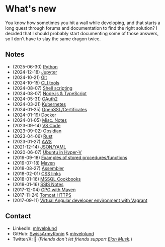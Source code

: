 # What's new

You know how sometimes you hit a wall while developing, and that starts a long quest through forums and documentation to
find the right solution? I decided that I should probably start documenting some of those answers, so I don't have to
slay the same dragon twice.

## Notes

- (2025-06-30) [Python](./Programming/Python.md)
- (2024-12-18) [Jupyter](./Programming/Jupyter.md)
- (2024-10-21) [Git](./Miscellaneous/Git.md)
- (2024-10-15) [CLI tools](./DevOps/CLI.md)
- (2024-08-07) [Shell scripting](./DevOps/BashScripting.md)
- (2024-08-07) [Node.js & TypeScript](./Programming/Node.md)
- (2024-05-31) [OAuth2](./Miscellaneous/OAuth2.md)
- (2024-03-21) [Kubernetes](./Miscellaneous/Kubernetes.md)
- (2024-01-25) [OpenSSL/Certificates](./Miscellaneous/Certificates.md)
- (2024-01-19) [Docker](./DevOps/Docker.md)
- (2024-01-05) [Misc. Notes](./Miscellaneous/MiscNotes.md)
- (2023-09-14) [VS Code](./Miscellaneous/VS%20Code.md)
- (2023-09-02) [Obsidian](./Miscellaneous/ObsidianNotes.md)
- (2023-04-06) [Rust](./Programming/Rust.md)
- (2023-01-27) [AWS](./DevOps/AWS.md)
- (2021-12-14) [JSON/YAML](./Miscellaneous/JsonYaml.md)
- (2020-06-07) [Ubuntu in Hyper-V](./Miscellaneous/UbuntuHyperV.md)
- (2019-09-18) [Examples of stored procedures/functions](./Programming/StoredProcedureExamples.md)
- (2019-07-18) [Maven](./Miscellaneous/Maven.md)
- (2018-08-27) [Assembler](./Programming/Assembler.md)
- (2018-02-01) [CSS links](./Miscellaneous/CoolCSSLinks.md)
- (2018-01-16) [MSSQL Cookbooks](./Programming/MssqlCookbooks.md)
- (2018-01-16) [SSIS Notes](./Miscellaneous/SsisNotes.md)
- (2017-12-04) [GPG with Maven](./Miscellaneous/Gpg-maven.md)
- (2017-11-24) [Tomcat HTTPS](./Miscellaneous/TomcatSSL.md)
- (2017-09-11) [Virtual Angular developer environment with Vagrant](./Programming/VirtualDeveloperEnvironmentWithVagrant.md)

## Contact

- LinkedIn: [mhvelplund](https://www.linkedin.com/in/mhvelplund)
- GitHub: [SwissArmyRonin](https://github.com/SwissArmyRonin) &amp; [mhvelplund](https://github.com/mhvelplund)
- Twitter/X: 🚫 (_Friends don't let friends support [Elon Musk](https://www.google.com/search?q=elon+musk+is+a+clown&udm=2)._)

<!-- 
Expired :)
<div data-iframe-width="150" data-iframe-height="270" data-share-badge-id="a87b3f45-aa9b-4875-9744-74a02c0727a4"></div>
<div style="float:right">
<a href="files/AWS Certified Solutions Architect - Associate certificate.pdf"><img src="img/AWS_Certified_Logo_SAA_294x230_Color.png" alt=""></a>
</div>
<script type="text/javascript" src="https://platform.linkedin.com/badges/js/profile.js" async defer></script>
<script type="text/javascript" async src="//cdn.youracclaim.com/assets/utilities/embed.js"></script> 
-->

